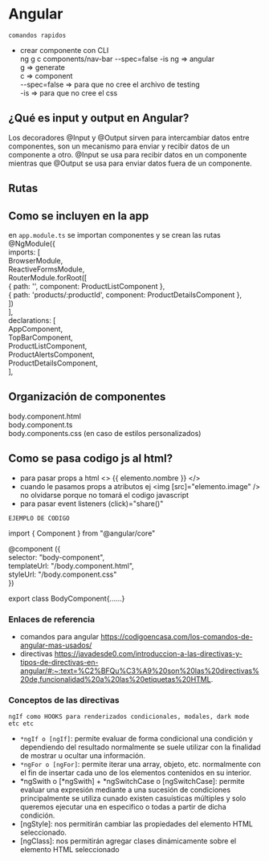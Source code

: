 # Angular

`comandos rapidos`<br/>
* crear componente con CLI <br/>
ng g c components/nav-bar --spec=false -is
ng => angular<br/>
g => generate<br/>
c => component<br/>
--spec=false => para que no cree el archivo de testing <br/>
-is => para que no cree el css<br/>

## ¿Qué es input y output en Angular?
Los decoradores @Input y @Output sirven para intercambiar datos entre componentes, son un mecanismo para enviar y recibir datos de un componente a otro. @Input se usa para recibir datos en un componente mientras que @Output se usa para enviar datos fuera de un componente.


## Rutas

## Como se incluyen en la app
en `app.module.ts` se importan componentes y se crean las rutas
@NgModule({<br/>
  imports: [<br/>
    BrowserModule,<br/>
    ReactiveFormsModule,<br/>
    RouterModule.forRoot([<br/>
      { path: '', component: ProductListComponent },<br/>
      { path: 'products/:productId', component: ProductDetailsComponent },<br/>
    ])<br/>
  ],<br/>
  declarations: [<br/>
    AppComponent,<br/>
    TopBarComponent,<br/>
    ProductListComponent,<br/>
    ProductAlertsComponent,<br/>
    ProductDetailsComponent,<br/>
  ],

## Organización de componentes
body.component.html<br/>
body.component.ts<br/>
body.components.css (en caso de estilos personalizados)<br/>

## Como se pasa codigo js al html?
* para pasar props a html <> {{ elemento.nombre }} </> <br/>
* cuando le pasamos props a atributos ej <img [src]="elemento.image" /> no olvidarse porque no tomará el codigo javascript<br/>
* para pasar event listeners (click)="share()" <br/>

`EJEMPLO DE CODIGO`

import { Component } from "@angular/core"

@component ({<br/>
  selector: "body-component",<br/>
  templateUrl: "/body.component.html",<br/>
  styleUrl: "/body.component.css"<br/>
})<br/>

export class BodyComponent{......}


### Enlaces de referencia

* comandos para angular https://codigoencasa.com/los-comandos-de-angular-mas-usados/
* directivas https://javadesde0.com/introduccion-a-las-directivas-y-tipos-de-directivas-en-angular/#:~:text=%C2%BFQu%C3%A9%20son%20las%20directivas%20de,funcionalidad%20a%20las%20etiquetas%20HTML.


### Conceptos de las directivas

`ngIf como HOOKS para renderizados condicionales, modales, dark mode etc etc`

* `*ngIf o [ngIf]`: permite evaluar de forma condicional una condición y dependiendo del resultado normalmente se suele utilizar con la finalidad de mostrar u ocultar una información.
* `*ngFor o [ngFor]`: permite iterar una array, objeto, etc. normalmente con el fin de insertar cada uno de los elementos contenidos en su interior.
* *ngSwith o [*ngSwith] + *ngSwitchCase o [ngSwitchCase]: permite evaluar una expresión mediante a una sucesión de condiciones principalmente se utiliza cunado existen casuísticas múltiples y solo queremos ejecutar una en especifico o todas a partir de dicha condición.
* [ngStyle]: nos permitirán cambiar las propiedades del elemento HTML seleccionado.
* [ngClass]: nos permitirán agregar clases dinámicamente sobre el elemento HTML seleccionado
